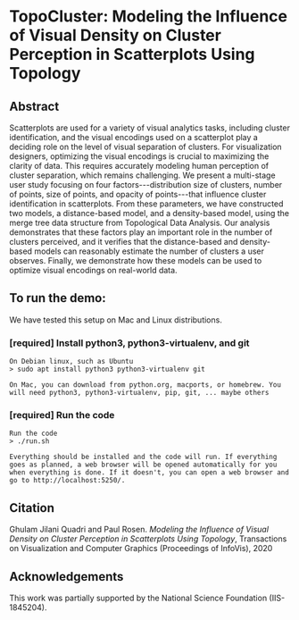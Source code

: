 # TopoCluster: Modeling the Influence of Visual Density on Cluster Perception in Scatterplots Using Topology


## Abstract

Scatterplots are used for a variety of visual analytics tasks, including cluster identification, and the visual encodings used on a scatterplot play a deciding role on the level of visual separation of clusters. For visualization designers, optimizing the visual encodings is crucial to maximizing the clarity of data. This requires accurately modeling human perception of cluster separation, which remains challenging. We present a multi-stage user study focusing on four factors---distribution size of clusters, number of points, size of points, and opacity of points---that influence cluster identification in scatterplots. From these parameters, we have constructed two models, a distance-based model, and a density-based model, using the merge tree data structure from Topological Data Analysis. Our analysis demonstrates that these factors play an important role in the number of clusters perceived, and it verifies that the distance-based and density-based models can reasonably estimate the number of clusters a user observes. Finally, we demonstrate how these models can be used to optimize visual encodings on real-world data.

       
## To run the demo:

We have tested this setup on Mac and Linux distributions. 

### [required] Install python3, python3-virtualenv, and git

    On Debian linux, such as Ubuntu
    > sudo apt install python3 python3-virtualenv git

    On Mac, you can download from python.org, macports, or homebrew. You will need python3, python3-virtualenv, pip, git, ... maybe others 

### [required] Run the code

    Run the code
    > ./run.sh
    
    Everything should be installed and the code will run. If everything goes as planned, a web browser will be opened automatically for you when everything is done. If it doesn't, you can open a web browser and go to http://localhost:5250/.
    
    
## Citation

Ghulam Jilani Quadri and Paul Rosen. *Modeling the Influence of Visual Density on Cluster Perception in Scatterplots Using Topology*, Transactions on Visualization and Computer Graphics (Proceedings of InfoVis), 2020


## Acknowledgements
    
This work was partially supported by the National Science Foundation (IIS-1845204).
